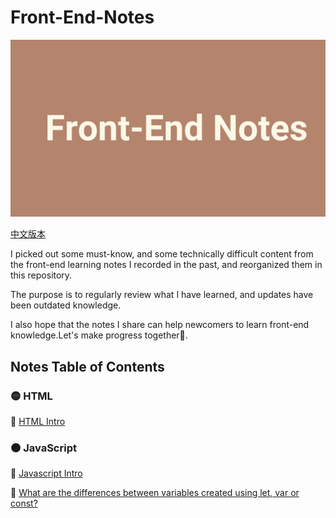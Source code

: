 # Front-End-Notes

<img src="frontend.png">

[中文版本](README.md)

I picked out some must-know, and some technically difficult content from the front-end learning notes I recorded in the past, and reorganized them in this repository.

The purpose is to regularly review what I have learned, and updates have been outdated knowledge.

I also hope that the notes I share can help newcomers to learn front-end knowledge.Let's make progress together💪.

## Notes Table of Contents

### 🟡 HTML

📝 [HTML Intro](HTML/HTML-Intro-EN.md)

### 🟤 JavaScript

📝 [Javascript Intro](JavaScript/Js-Intro-EN.md)<br>

📝 [What are the differences between variables created using let, var or const?](JavaScript/Js-Declaration-EN.md)
